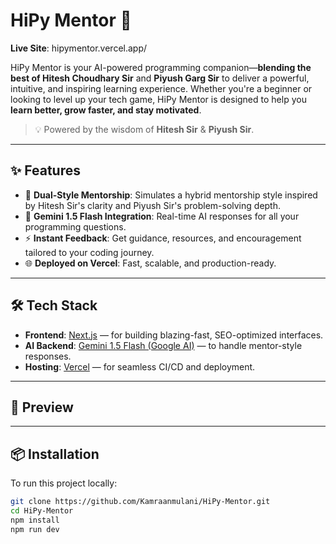 # HiPy Mentor 🚀

**Live Site**: hipymentor.vercel.app/

HiPy Mentor is your AI-powered programming companion—**blending the best of Hitesh Choudhary Sir** and **Piyush Garg Sir** to deliver a powerful, intuitive, and inspiring learning experience. Whether you're a beginner or looking to level up your tech game, HiPy Mentor is designed to help you **learn better, grow faster, and stay motivated**.

> 💡 Powered by the wisdom of **Hitesh Sir** & **Piyush Sir**.

---

## ✨ Features

- 🧠 **Dual-Style Mentorship**: Simulates a hybrid mentorship style inspired by Hitesh Sir's clarity and Piyush Sir's problem-solving depth.
- 🔮 **Gemini 1.5 Flash Integration**: Real-time AI responses for all your programming questions.
- ⚡ **Instant Feedback**: Get guidance, resources, and encouragement tailored to your coding journey.
- 🌐 **Deployed on Vercel**: Fast, scalable, and production-ready.

---

## 🛠️ Tech Stack

- **Frontend**: [Next.js](https://nextjs.org/) — for building blazing-fast, SEO-optimized interfaces.
- **AI Backend**: [Gemini 1.5 Flash (Google AI)](https://deepmind.google/technologies/gemini/) — to handle mentor-style responses.
- **Hosting**: [Vercel](https://vercel.com/) — for seamless CI/CD and deployment.

---

## 📸 Preview


---

## 📦 Installation

To run this project locally:

```bash
git clone https://github.com/Kamraanmulani/HiPy-Mentor.git
cd HiPy-Mentor
npm install
npm run dev
